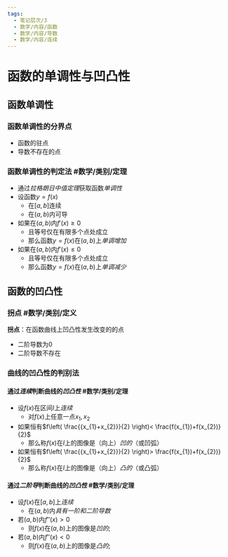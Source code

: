 ```yaml
---
tags:
  - 笔记层次/3
  - 数学/内容/函数
  - 数学/内容/导数
  - 数学/内容/连续
---
```


# 函数的单调性与凹凸性
## 函数单调性
### 函数单调性的分界点

- 函数的驻点
- 导数不存在的点

### 函数单调性的判定法 #数学/类别/定理

- 通过*拉格朗日中值定理*获取函数*单调性*
- 设函数$y=f(x)$
	- 在$[a,b]$连续
	- 在$(a,b)$内可导
- 如果在$(a,b)$内$f'(x)\geq 0$
	- 且等号仅在有限多个点处成立
	- 那么函数$y=f(x)$在$(a,b)$上*单调增加*
- 如果在$(a,b)$内$f'(x)\leq 0$
	- 且等号仅在有限多个点处成立
	- 那么函数$y=f(x)$在$(a,b)$上*单调减少*


## 函数的凹凸性
### 拐点 #数学/类别/定义 

**拐点**：在函数曲线上凹凸性发生改变的的点
- 二阶导数为0
- 二阶导数不存在
### 曲线的凹凸性的判别法


#### 通过*连续*判断曲线的*凹凸性* #数学/类别/定理 

- 设$f(x)$在区间$I$上*连续*
	- 对$f(x)$上任意一点$x_{1},x_{2}$
- 如果恒有$f\left( \frac{{x_{1}+x_{2}}}{2} \right)< \frac{f(x_{1})+f(x_{2})}{2}$
	- 那么称$f(x)$在$I$上的图像是（向上）*凹的*（或凹弧）
- 如果恒有$f\left( \frac{{x_{1}+x_{2}}}{2} \right)> \frac{f(x_{1})+f(x_{2})}{2}$
	- 那么称$f(x)$在$I$上的图像是（向上）*凸的*（或凸弧）
#### 通过*二阶导*判断曲线的*凹凸性* #数学/类别/定理 
- 设$f(x)$在$[a,b]$上*连续*
	- 在$(a,b)$内*具有一阶和二阶导数*
- 若$(a,b)$内$f''(x)>0$
	- 则$f(x)$在$(a,b)$上的图像是*凹的*;
- 若$(a,b)$内$f''(x)<0$
	- 则$f(x)$在$(a,b)$上的图像是*凸的*;



